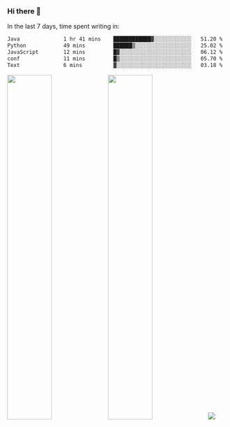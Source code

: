 ### Hi there 👋

In the last 7 days, time spent writing in:

<!--START_SECTION:waka-->

```txt
Java              1 hr 41 mins    ████████████▓░░░░░░░░░░░░   51.20 %
Python            49 mins         ██████▒░░░░░░░░░░░░░░░░░░   25.02 %
JavaScript        12 mins         █▓░░░░░░░░░░░░░░░░░░░░░░░   06.12 %
conf              11 mins         █▒░░░░░░░░░░░░░░░░░░░░░░░   05.70 %
Text              6 mins          ▓░░░░░░░░░░░░░░░░░░░░░░░░   03.18 %
```

<!--END_SECTION:waka-->

<img src="https://wakatime.com/share/@jimtje/5d0c92de-08f8-4a72-8f2f-6a9693d1e318.svg" width=45% height=45%> <img src="https://wakatime.com/share/@jimtje/501498ae-bda5-4da7-a89d-b40bcdd5556d.svg" width=45% height=45%>
![](https://hit.yhype.me/github/profile?user_id=43537315)
